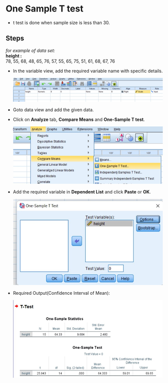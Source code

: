 # One Sample T test

- t test is done when sample size is less than 30.

## Steps

_for example of data set:_<br/>
**height :**<br/>
78, 55, 68, 48, 65, 76, 57, 55, 65, 75, 51, 61, 68, 67, 76

- In the variable view, add the required variable name with specific details.

  ![Variable view](variableView.jpg)

- Goto data view and add the given data.

- Click on **Analyze** tab, **Compare Means** and **One-Sample T test**.

  ![Step](step.jpg)

- Add the required variable in **Dependent List** and click **Paste** or **OK**.

  ![Dependent List](dependentList.jpg)

- Required Output(Confidence Interval of Mean):

  ![Output](output.jpg)
